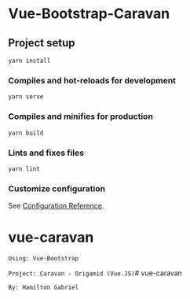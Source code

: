 # Vue-Bootstrap-Caravan

## Project setup
```
yarn install
```

### Compiles and hot-reloads for development
```
yarn serve
```

### Compiles and minifies for production
```
yarn build
```

### Lints and fixes files
```
yarn lint
```


### Customize configuration
See [Configuration Reference](https://cli.vuejs.org/config/).
# vue-caravan
```Using: Vue-Bootstrap```

```Project: Caravan - Origamid (Vue.JS)```# vue-caravan

```By: Hamilton Gabriel```
